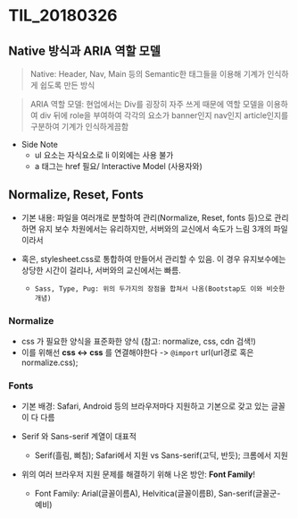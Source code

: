 # TIL_20180326 #

## **Native** 방식과 **ARIA** 역할 모델 ##

   > Native: Header, Nav, Main 등의 Semantic한 태그들을 이용해 기계가 인식하게 쉽도록 만든 방식

   > ARIA 역할 모델: 현업에서는 Div를 굉장히 자주 쓰게 때문에 역할 모델을 이용하여 div 뒤에 role을 부여하여 각각의 요소가  banner인지 nav인지 article인지를 구분하여 기계가 인식하게끔함

* Side Note
   - ul 요소는 자식요소로 li 이외에는 사용 불가
   - a 태그는 href 필요/ Interactive Model (사용자와)
   

## **Normalize, Reset, Fonts** ##

- 기본 내용: 파일을 여러개로 분할하여 관리(Normalize, Reset, fonts 등)으로 관리하면 유지 보수 차원에서는 유리하지만, 서버와의 교신에서 속도가 느림 3개의 파일이라서

- 혹은, stylesheet.css로 통합하여 만들어서 관리할 수 있음. 이 경우 유지보수에는 상당한 시간이 걸리나, 서버와의 교신에서는 빠름.

   - `Sass, Type, Pug: 위의 두가지의 장점을 합쳐서 나옴(Bootstap도 이와 비슷한 개념)`

### Normalize ###

* css 가 필요한 양식을 표준화한 양식 (참고: normalize, css, cdn 검색!)
* 이를 위해선 **css <-> css** 를 연결해야한다 -> `@import` url(url경로 혹은 normalize.css);

### Fonts ###

- 기본 배경: Safari, Android 등의 브라우저마다 지원하고 기본으로 갖고 있는 글꼴이 다 다름

- Serif 와 Sans-serif 계열이 대표적
   - Serif(흘림, 삐침); Safari에서 지원 vs Sans-serif(고딕, 반듯); 크롬에서 지원

- 위의 여러 브라우저 지원 문제를 해결하기 위해 나온 방안: **Font Family**!

   - Font Family: Arial(글꼴이름A), Helvitica(글꼴이름B), San-serif(글꼴군- 예비)